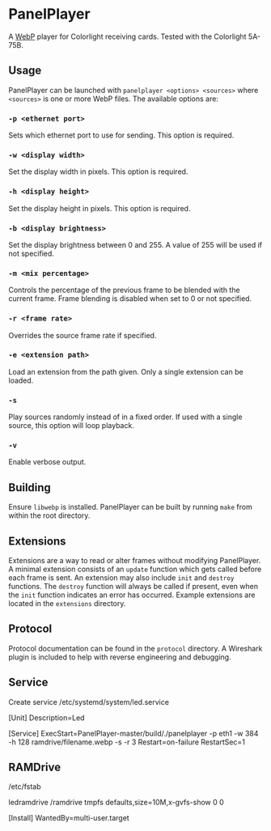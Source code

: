 # PanelPlayer
A [WebP](https://developers.google.com/speed/webp) player for Colorlight receiving cards. Tested with the Colorlight 5A-75B.

## Usage
PanelPlayer can be launched with `panelplayer <options> <sources>` where `<sources>` is one or more WebP files. The available options are:

### `-p <ethernet port>`
Sets which ethernet port to use for sending. This option is required.

### `-w <display width>`
Set the display width in pixels. This option is required.

### `-h <display height>`
Set the display height in pixels. This option is required.

### `-b <display brightness>`
Set the display brightness between 0 and 255. A value of 255 will be used if not specified.

### `-m <mix percentage>`
Controls the percentage of the previous frame to be blended with the current frame. Frame blending is disabled when set to 0 or not specified.

### `-r <frame rate>`
Overrides the source frame rate if specified.

### `-e <extension path>`
Load an extension from the path given. Only a single extension can be loaded.

### `-s`
Play sources randomly instead of in a fixed order. If used with a single source, this option will loop playback.

### `-v`
Enable verbose output.

## Building
Ensure `libwebp` is installed. PanelPlayer can be built by running `make` from within the root directory.

## Extensions
Extensions are a way to read or alter frames without modifying PanelPlayer. A minimal extension consists of an `update` function which gets called before each frame is sent. An extension may also include `init` and `destroy` functions. The `destroy` function will always be called if present, even when the `init` function indicates an error has occurred. Example extensions are located in the `extensions` directory.

## Protocol
Protocol documentation can be found in the `protocol` directory. A Wireshark plugin is included to help with reverse engineering and debugging.

## Service
Create service /etc/systemd/system/led.service


[Unit]
Description=Led

[Service]
ExecStart=PanelPlayer-master/build/./panelplayer -p eth1 -w 384 -h 128  ramdrive/filename.webp -s -r 3
Restart=on-failure
RestartSec=1

## RAMDrive
/etc/fstab 

ledramdrive  /ramdrive  tmpfs  defaults,size=10M,x-gvfs-show  0  0



[Install]
WantedBy=multi-user.target

